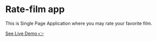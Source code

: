# Rate-film app

This is Single Page Application where you may rate your favorite film.

[See Live Demo :point_right: ](https://july-1390.github.io/rate-film-app/)

